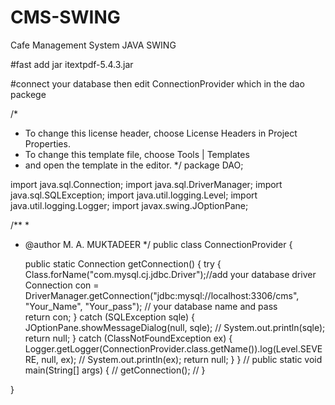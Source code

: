 # CMS-SWING
Cafe Management System JAVA SWING

#fast add jar 
itextpdf-5.4.3.jar

#connect your database
then edit ConnectionProvider which in the dao packege 

/*
 * To change this license header, choose License Headers in Project Properties.
 * To change this template file, choose Tools | Templates
 * and open the template in the editor.
 */
package DAO;

import java.sql.Connection;
import java.sql.DriverManager;
import java.sql.SQLException;
import java.util.logging.Level;
import java.util.logging.Logger;
import javax.swing.JOptionPane;

/**
 *
 * @author M. A. MUKTADEER
 */
public class ConnectionProvider {

    public static Connection getConnection() {
        try {
            Class.forName("com.mysql.cj.jdbc.Driver");//add your database driver
            Connection con = DriverManager.getConnection("jdbc:mysql://localhost:3306/cms", "Your_Name", "Your_pass");  //  your database name and pass      
            return con;
        } catch (SQLException sqle) {
            JOptionPane.showMessageDialog(null, sqle);
//            System.out.println(sqle);
            return null;
        } catch (ClassNotFoundException ex) {
            Logger.getLogger(ConnectionProvider.class.getName()).log(Level.SEVERE, null, ex);
//            System.out.println(ex);
            return null;
        }
    }
//    public static void main(String[] args) {
//        getConnection();
//    }
    
}
